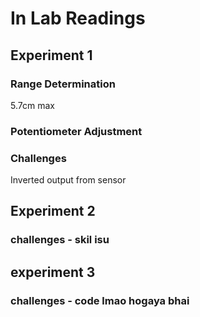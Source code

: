 # In Lab Readings

## Experiment 1
### Range Determination
5.7cm max
### Potentiometer Adjustment

### Challenges
Inverted output from sensor


## Experiment 2
### challenges - skil isu

## experiment 3
### challenges - code lmao hogaya bhai
